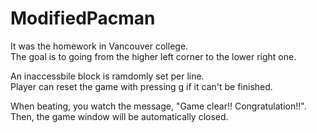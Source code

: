 # ModifiedPacman
It was the homework in Vancouver college.  
The goal is to going from the higher left corner to the lower right one.  

An inaccessbile block is ramdomly set per line.  
Player can reset the game with pressing g if it can't be finished.

When beating, you watch the message, "Game clear!! Congratulation!!".  
Then, the game window will be automatically closed.


